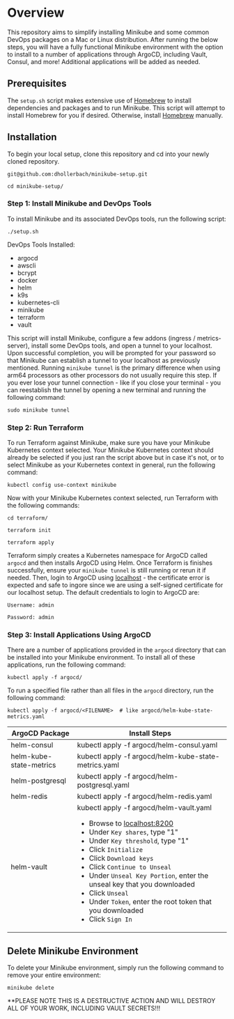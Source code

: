 # Overview

This repository aims to simplify installing Minikube and some common DevOps packages on a Mac or Linux distribution. After running the below steps, you will have a fully functional Minikube environment with the option to install to a number of applications through ArgoCD, including Vault, Consul, and more! Additional applications will be added as needed.

## Prerequisites

The `setup.sh` script makes extensive use of [Homebrew](https://brew.sh/) to install dependencies and packages and to run Minikube. This script will attempt to install Homebrew for you if desired. Otherwise, install [Homebrew](https://brew.sh/) manually.

## Installation

To begin your local setup, clone this repository and cd into your newly cloned repository.

```
git@github.com:dhollerbach/minikube-setup.git

cd minikube-setup/
```

### Step 1: Install Minikube and DevOps Tools

To install Minikube and its associated DevOps tools, run the following script:

```
./setup.sh
```

DevOps Tools Installed:
- argocd
- awscli
- bcrypt
- docker
- helm
- k9s
- kubernetes-cli
- minikube
- terraform
- vault

This script will install Minikube, configure a few addons (ingress / metrics-server), install some DevOps tools, and open a tunnel to your localhost. Upon successful completion, you will be prompted for your password so that Minikube can establish a tunnel to your localhost as previously mentioned. Running `minikube tunnel` is the primary difference when using arm64 processors as other processors do not usually require this step. If you ever lose your tunnel connection - like if you close your terminal - you can reestablish the tunnel by opening a new terminal and running the following command:

```
sudo minikube tunnel
```

### Step 2: Run Terraform

To run Terraform against Minikube, make sure you have your Minikube Kubernetes context selected. Your Minikube Kubernetes context should already be selected if you just ran the script above but in case it's not, or to select Minikube as your Kubernetes context in general, run the following command:

```
kubectl config use-context minikube
```

Now with your Minikube Kubernetes context selected, run Terraform with the following commands:

```
cd terraform/

terraform init

terraform apply
```

Terraform simply creates a Kubernetes namespace for ArgoCD called `argocd` and then installs ArgoCD using Helm. Once Terraform is finishes successfully, ensure your `minikube tunnel` is still running or rerun it if needed. Then, login to ArgoCD using [localhost](https://localhost) - the certificate error is expected and safe to ingore since we are using a self-signed certificate for our localhost setup. The default credentials to login to ArgoCD are:

```
Username: admin

Password: admin
```

### Step 3: Install Applications Using ArgoCD

There are a number of applications provided in the `argocd` directory that can be installed into your Minikube environment. To install all of these applications, run the following command:

```
kubectl apply -f argocd/
```

To run a specified file rather than all files in the `argocd` directory, run the following command:

```
kubectl apply -f argocd/<FILENAME>  # like argocd/helm-kube-state-metrics.yaml
```

| ArgoCD Package          | Install Steps |
| --------------          | ------------- |
| helm-consul             | kubectl apply -f argocd/helm-consul.yaml |
| helm-kube-state-metrics | kubectl apply -f argocd/helm-kube-state-metrics.yaml |
| helm-postgresql         | kubectl apply -f argocd/helm-postgresql.yaml |
| helm-redis              | kubectl apply -f argocd/helm-redis.yaml |
| helm-vault              | kubectl apply -f argocd/helm-vault.yaml<ul><li>Browse to [localhost:8200](http://localhost:8200)</li><li>Under `Key shares`, type "1"</li><li>Under `Key threshold`, type "1"</li><li>Click `Initialize`</li><li>Click `Download keys`</li><li>Click `Continue to Unseal`</li><li>Under `Unseal Key Portion`, enter the unseal key that you downloaded</li><li>Click `Unseal`</li><li>Under `Token`, enter the root token that you downloaded</li><li>Click `Sign In`</li></ul> |

## Delete Minikube Environment

To delete your Minikube environment, simply run the following command to remove your entire environment:

```
minikube delete
```

**PLEASE NOTE THIS IS A DESTRUCTIVE ACTION AND WILL DESTROY ALL OF YOUR WORK, INCLUDING VAULT SECRETS!!!
